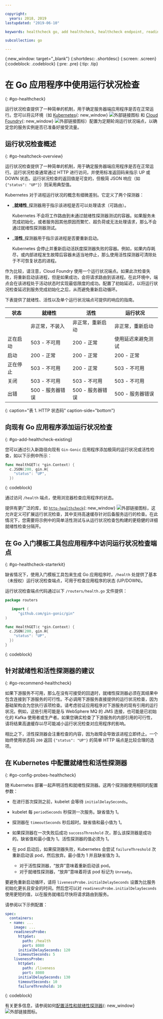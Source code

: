 ```yaml
---

copyright:
  years: 2018, 2019
lastupdated: "2019-06-10"

keywords: healthcheck go, add healthcheck, healthcheck endpoint, readiness go, liveness go, endpoint go, probes go

subcollection: go

---
```


{:new_window: target="_blank"}
{:shortdesc: .shortdesc}
{:screen: .screen}
{:codeblock: .codeblock}
{:pre: .pre}
{:tip: .tip}

# 在 Go 应用程序中使用运行状况检查
{: #go-healthcheck}

运行状况检查提供了一种简单的机制，用于确定服务器端应用程序是否在正常运行。您可以将云环境（如 [Kubernetes](https://www.ibm.com/cloud/container-service){: new_window} ![外部链接图标](../icons/launch-glyph.svg "外部链接图标") 和 [Cloud Foundry](https://www.ibm.com/cloud/cloud-foundry){: new_window} ![外部链接图标](../icons/launch-glyph.svg "外部链接图标")）配置为定期轮询运行状况端点，以确定您的服务实例是否已准备好接受流量。


## 运行状况检查概述
{: #go-healtcheck-overview}

运行状况检查提供了一种简单的机制，用于确定服务器端应用程序是否在正常运行。运行状况检查通常通过 HTTP 进行访问，并使用标准返回码来指示 UP 或 DOWN 状态。运行状况检查的返回值是可变的，但极简 JSON 响应（如 `{"status": "UP"}`）则采用典型值。

Kubernetes 对于进程运行状况的概念有细微差别。它定义了两个探测器：

- _**就绪性**_探测器用于指示该进程是否可以处理请求（可路由）。

  Kubernetes 不会将工作路由到未通过就绪性探测器测试的容器。如果服务未完成初始化，或者服务因其他原因而繁忙、超负荷或无法处理请求，那么不会通过就绪性探测器测试。

- _**活性**_探测器用于指示该进程是否要重新启动。

  Kubernetes 会停止并重新启动活跃度探测器失败的容器。例如，如果内存耗尽，或内部进程发生故障后容器未适当地停止，那么使用活性探测器可清除处于不可恢复状态的进程。

作为比较，请注意，Cloud Foundry 使用一个运行状况端点。如果此次检查失败，将重新启动该进程，但是如果成功，会将请求路由到该进程。在此环境中，端点会在该进程处于活动状态时实现最低限度的成功。配置了初始延迟，以将运行状况检查延迟到服务完成初始化之后，从而避免重新启动循环。

下表提供了就绪性、活性以及单个运行状况端点可提供的响应的指南。

| 状态     |就绪性                   | 活性                   | 运行状况                    |
|----------|-----------------------------|----------------------------|---------------------------|
|          | 非正常，不装入              | 非正常，重新启动            | 非正常，重新启动            |
| 正在启动 | 503 - 不可用                | 200 - 正常                  | 使用延迟来避免测试          |
| 启动     | 200 - 正常                  | 200 - 正常                  | 200 - 正常                  |
| 正在停止 | 503 - 不可用                | 200 - 正常                  | 503 - 不可用                |
| 关闭     | 503 - 不可用                | 503 - 不可用                | 503 - 不可用                |
| 出错     | 500 - 服务器错误            | 500 - 服务器错误            | 500 - 服务器错误            |
{: caption="表 1. HTTP 状态码" caption-side="bottom"}

## 向现有 Go 应用程序添加运行状况检查
{: #go-add-healthcheck-existing}

您可以通过引入新路径向现有 `Gin-Gonic` 应用程序添加极简的运行状况或活性检查，如以下示例中所示：
```go
func HealthGET(c *gin.Context) {
  c.JSON(200, gin.H{
    "status": "UP",
  })
```
{: codeblock}

通过访问 `/health` 端点，使用浏览器检查应用程序的状态。

提供有更广泛的库，如 [`http-healthcheck`](https://github.com/robzienert/http-healthcheck){: new_window} ![外部链接图标](../icons/launch-glyph.svg "外部链接图标")，这允许定义可扩展运行状况检查，其中支持高速缓存针对后备服务运行的检查。在此情况下，您需要将示例中的简单活性测试与从运行状况检查包构建的更稳健的详细就绪性检查分隔开。

## 在 Go 入门模板工具包应用程序中访问运行状况检查端点
{: #go-healthcheck-starterkit}

缺省情况下，使用入门模板工具包来生成 Go 应用程序时，`/health` 处提供了基本（未授权）运行状况检查端点，可用于检查应用程序的状态 (UP/DOWN)。

运行状况检查端点代码通过以下 `/routers/health.go` 文件提供：
```go
package routers

   import (
      "github.com/gin-gonic/gin"
)

func HealthGET(c *gin.Context) {
  c.JSON(200, gin.H{
    "status": "UP",
  })
}
```
{: codeblock}

## 针对就绪性和活性探测器的建议
{: #go-recommend-healthcheck}

如果下游服务不可用，那么在没有可接受的回退时，就绪性探测器必须在其结果中包含连接到下游服务的可行性。不必调用下游服务直接提供的运行状况检查，因为基础架构会为您执行该项检查。请考虑验证应用程序对下游服务的现有引用的运行状况。例如，这些引用可能是与 WebSphere MQ 的 JMS 连接，也可能是已初始化的 Kafka 使用者或生产者。如果您确实检查了下游服务的内部引用的可行性，请将结果高速缓存以尽可能减小运行状况检查对应用程序的影响。

相比之下，活性探测器会注重检查的内容，因为故障会导致该进程立即终止。一个始终使用状态码 `200` 返回 `{"status": "UP"}` 的简单 HTTP 端点是比较合理的选项。

## 在 Kubernetes 中配置就绪性和活性探测器
{: #go-config-probes-healthcheck}

随 Kubernetes 部署一起声明活性和就绪性探测器。这两个探测器使用相同的配置参数：

* 在进行首次探测之前，kubelet 会等待 `initialDelaySeconds`。

* kubelet 每 `periodSeconds` 秒探测一次服务。缺省值为 1。

* 探测器在 `timeoutSeconds` 秒后超时。缺省值和最小值为 1。

* 如果探测器在一次失败后成功 `successThreshold` 次，那么该探测器是成功的。缺省值和最小值为 1。活性探测器的值必须为 1。

* 在 pod 启动后，如果探测器失败，Kubernetes 会尝试 `failureThreshold` 次重新启动该 pod，然后放弃。最小值为 1 并且缺省值为 3。
    - 对于活性探测器，“放弃”意味着重新启动该 pod。
    - 对于就绪性探测器，“放弃”意味着将该 pod 标记为 `Unready`。

要避免重新启动循环，请将 `livenessProbe.initialDelaySeconds` 设置为比服务初始化更长且安全的时间。然后您可以对 `readinessProbe.initialDelaySeconds` 使用更短的值，以在服务就绪后尽快将请求路由到服务。

请参阅以下示例配置：
```yaml
spec:
  containers:
  - name: ...
    image: ...
    readinessProbe:
      httpGet:
        path: /health
        port: 8080
      initialDelaySeconds: 120
      timeoutSeconds: 5
    livenessProbe:
      httpGet:
        path: /liveness
        port: 8080
      initialDelaySeconds: 130
      timeoutSeconds: 10
      failureThreshold: 10
```
{: codeblock}

有关更多信息，请参阅如何[配置活性和就绪性探测器](https://kubernetes.io/docs/tasks/configure-pod-container/configure-liveness-readiness-probes/){: new_window} ![外部链接图标](../icons/launch-glyph.svg "外部链接图标")。
